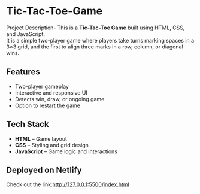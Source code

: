 # Tic-Tac-Toe-Game
Project Description-
This is a **Tic-Tac-Toe Game** built using HTML, CSS, and JavaScript.  
It is a simple two-player game where players take turns marking spaces in a 3×3 grid, and the first to align three marks in a row, column, or diagonal wins.

##  Features  
- Two-player gameplay  
- Interactive and responsive UI  
- Detects win, draw, or ongoing game  
- Option to restart the game

##  Tech Stack  
- **HTML** – Game layout  
- **CSS** – Styling and grid design  
- **JavaScript** – Game logic and interactions

## Deployed on Netlify
Check out the link:http://127.0.0.1:5500/index.html
